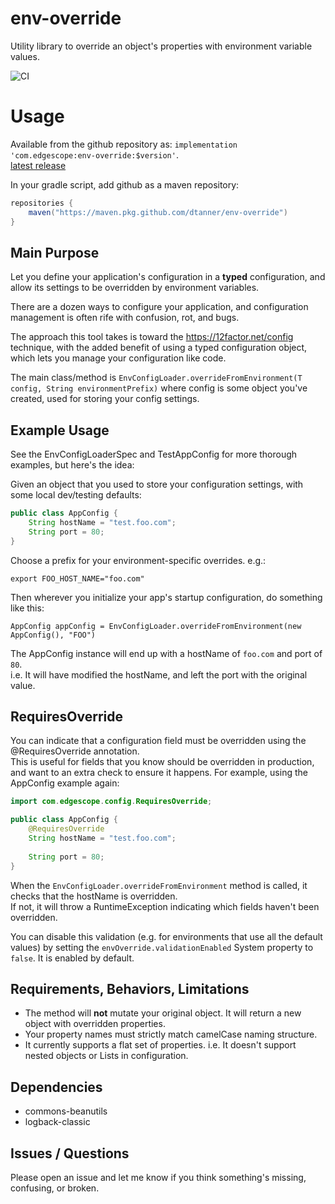 # env-override

Utility library to override an object's properties with environment variable values.  

![CI](https://github.com/dtanner/env-override/workflows/CI/badge.svg)


# Usage
Available from the github repository as: `implementation 'com.edgescope:env-override:$version'`.  
[latest release](https://github.com/dtanner/env-override/releases/latest)

In your gradle script, add github as a maven repository:
```groovy
repositories {
    maven("https://maven.pkg.github.com/dtanner/env-override")
}
```

## Main Purpose
Let you define your application's configuration in a **typed** configuration, 
and allow its settings to be overridden by environment variables.

There are a dozen ways to configure your application, and configuration management is often rife with confusion, rot, and bugs.  

The approach this tool takes is toward the https://12factor.net/config
technique, with the added benefit of using a typed configuration object, which lets you manage your configuration like code. 

The main class/method is `EnvConfigLoader.overrideFromEnvironment(T config, String environmentPrefix)`
where config is some object you've created, used for storing your config settings. 

## Example Usage
See the EnvConfigLoaderSpec and TestAppConfig for more thorough examples, but here's the idea:

Given an object that you used to store your configuration settings, with some local dev/testing defaults:
```java
public class AppConfig {
    String hostName = "test.foo.com";
    String port = 80;
}
```

Choose a prefix for your environment-specific overrides.  e.g.: 

    export FOO_HOST_NAME="foo.com"

Then wherever you initialize your app's startup configuration, do something like this:

    AppConfig appConfig = EnvConfigLoader.overrideFromEnvironment(new AppConfig(), "FOO") 


The AppConfig instance will end up with a hostName of `foo.com` and port of `80`.  
i.e. It will have modified the hostName, and left the port with the original value.

## RequiresOverride
You can indicate that a configuration field must be overridden using the @RequiresOverride annotation.  
This is useful for fields that you know should be overridden in production, and want to an extra check to ensure it happens.
For example, using the AppConfig example again:
```java
import com.edgescope.config.RequiresOverride;

public class AppConfig {
    @RequiresOverride
    String hostName = "test.foo.com";
    
    String port = 80;
}
```

When the `EnvConfigLoader.overrideFromEnvironment` method is called, it checks that the hostName is overridden.  
If not, it will throw a RuntimeException indicating which fields haven't been overridden.
 
You can disable this validation (e.g. for environments that use all the default values) by setting the `envOverride.validationEnabled` System property to `false`.  It is enabled by default.

## Requirements, Behaviors, Limitations
- The method will **not** mutate your original object. It will return a new object with overridden properties.
- Your property names must strictly match camelCase naming structure.
- It currently supports a flat set of properties. i.e. It doesn't support nested objects or Lists in configuration.  

## Dependencies
- commons-beanutils
- logback-classic

## Issues / Questions
Please open an issue and let me know if you think something's missing, confusing, or broken.   


